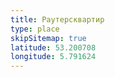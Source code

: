 ```yaml
---
title: Раутерсквартир
type: place
skipSitemap: true
latitude: 53.200708
longitude: 5.791624
---
```


